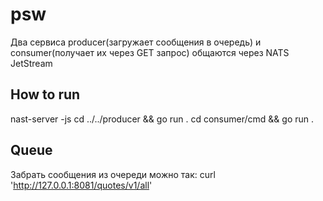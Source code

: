 # psw
Два сервиса producer(загружает сообщения в очередь) и consumer(получает их через GET запрос) общаются через NATS JetStream

## How to run
nast-server -js 
cd ../../producer && go run .
cd consumer/cmd && go run .

## Queue
Забрать сообщения из очереди можно так: curl 'http://127.0.0.1:8081/quotes/v1/all'
